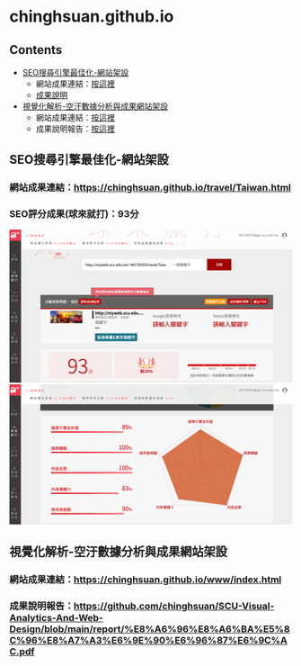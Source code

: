 # chinghsuan.github.io

## Contents
* [SEO搜尋引擎最佳化-網站架設](#SEO搜尋引擎最佳化-網站架設)
  * 網站成果連結：[按這裡](https://chinghsuan.github.io/travel/Taiwan.html)
  * [成果說明](#SEO評分成果(球來就打)：93分)
* [視覺化解析-空汙數據分析與成果網站架設](#視覺化解析-空汙數據分析與成果網站架設)
  * 網站成果連結：[按這裡](https://chinghsuan.github.io/www/index.html)
  * 成果說明報告：[按這裡](https://drive.google.com/file/d/1VGeJST9JHMGq-yDh5qPebTqRmCJcSMPI/view?usp=sharing)
  
## SEO搜尋引擎最佳化-網站架設
### 網站成果連結：https://chinghsuan.github.io/travel/Taiwan.html
### SEO評分成果(球來就打)：93分


![SEO評分成果1](https://github.com/chinghsuan/chinghsuan.github.io/blob/master/img/SEO%E7%B6%B2%E7%AB%99%E8%A9%95%E5%88%86%E6%88%90%E6%9E%9C1.png "SEO評分成果1")
![SEO評分成果2](https://github.com/chinghsuan/chinghsuan.github.io/blob/master/img/SEO%E7%B6%B2%E7%AB%99%E8%A9%95%E5%88%86%E6%88%90%E6%9E%9C2.png "SEO評分成果2")

## 視覺化解析-空汙數據分析與成果網站架設
### **網站成果連結**：https://chinghsuan.github.io/www/index.html
### 成果說明報告：https://github.com/chinghsuan/SCU-Visual-Analytics-And-Web-Design/blob/main/report/%E8%A6%96%E8%A6%BA%E5%8C%96%E8%A7%A3%E6%9E%90%E6%96%87%E6%9C%AC.pdf

